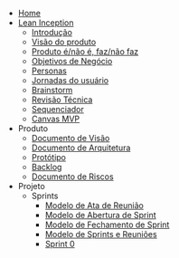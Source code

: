 * [Home](/)
* [Lean Inception](lean_inception/introduction)
  * [Introdução](lean_inception/introduction)
  * [Visão do produto](lean_inception/product_vision.md)
  * [Produto é/não é, faz/não faz](lean_inception/product_is.md)
  * [Objetivos de Negócio](lean_inception/product_goals.md)
  * [Personas](lean_inception/personas.md)
  * [Jornadas do usuário](lean_inception/user_journeys.md)
  * [Brainstorm](lean_inception/brainstorm.md)
  * [Revisão Técnica](lean_inception/feature_review.md)
  * [Sequenciador](lean_inception/sequencer.md)
  * [Canvas MVP](lean_inception/mvp_canvas.md)
* Produto
  * [Documento de Visão](product/vision.md)
  * [Documento de Arquitetura](product/architecture.md)
  * [Protótipo](product/prototype.md)
  * [Backlog](product/backlog.md)
  * [Documento de Riscos](product/risks.md)
* Projeto
  * Sprints
    * [Modelo de Ata de Reunião](project/sprints/modeloReuniao.md)
    * [Modelo de Abertura de Sprint](project/sprints/modeloAberturaSprint.md)
    * [Modelo de Fechamento de Sprint](project/sprints/modeloFechamentoSprint.md)
    * [Modelo de Sprints e Reuniões](project/sprints/modeloSprints&Reunioes.md) 
    * [Sprint 0](project/sprints/sprint0.md)
